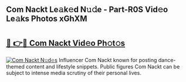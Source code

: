 ## Com Nackt Le𝚊k𝚎d N𝚞𝚍e - Part-R0S Vid𝚎o Le𝚊ks Photos xGhXM

# <h2><a href="http://fb5tf0d.evod.top/?m=Com+Nackt">🔗 👉🔴 Com Nackt Vid𝚎o Ph𝚘t𝚘s</a></h2>

[![Com Nackt N𝚞d𝚎s](https://i.imgur.com/8V9OHl7.gif)](http://fb5tf0d.evod.top/?m=Com+Nackt)
Influencer Com Nackt known for posting dance-themed content and lifestyle snippets. Public figures Com Nackt can be subject to intense media scrutiny of their personal lives. 
